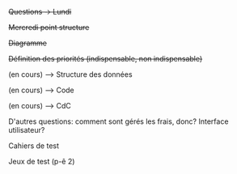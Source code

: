 ~~Questions → Lundi~~

~~Mercredi point structure~~

~~Diagramme~~

~~Définition des priorités (indispensable, non indispensable)~~

(en cours) --> Structure des données

(en cours) --> Code

(en cours) --> CdC

D'autres questions: comment sont gérés les frais, donc? Interface utilisateur?

Cahiers de test

Jeux de test (p-ê 2)
